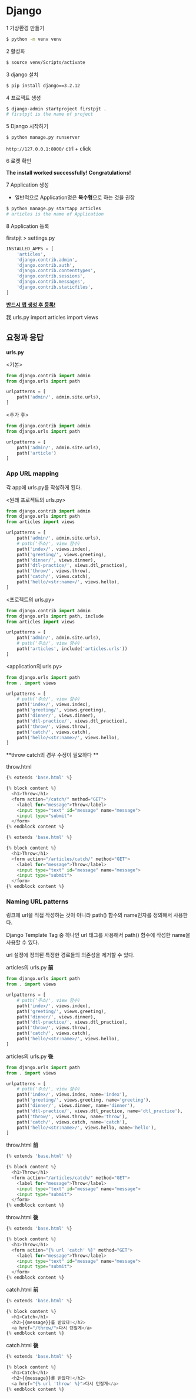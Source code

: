 # Django

1 가상환경 만들기

```bash
$ python -m venv venv
```



2 활성화

```bash
$ source venv/Scripts/activate
```



3 django 설치

```bash
$ pip install django==3.2.12
```



4 프로젝트 생성

```bash
$ django-admin startproject firstpjt .
# firstpjt is the name of project
```



5 Django 시작하기

```bash
$ python manage.py runserver
```

`http://127.0.0.1:8000/`  ctrl + click



6 로켓 확인

**The install worked successfully! Congratulations!**



7 Application 생성

* 일반적으로 Application명은 **복수형**으로 하는 것을 권장

```bash
$ python manage.py startapp articles
# articles is the name of Application
```



8 Application 등록

firstpjt > settings.py

```python
INSTALLED_APPS = [
    'articles',
    'django.contrib.admin',
    'django.contrib.auth',
    'django.contrib.contenttypes',
    'django.contrib.sessions',
    'django.contrib.messages',
    'django.contrib.staticfiles',
]
```

<u>**반드시 앱 생성 후 등록!**</u>

我 urls.py import articles import views



## 요청과 응답

**urls.py**

<기본>

```python
from django.contrib import admin
from django.urls import path

urlpatterns = [
    path('admin/', admin.site.urls),
]
```

<추가 후>

```python
from django.contrib import admin
from django.urls import path

urlpatterns = [
    path('admin/', admin.site.urls),
    path('article')
]
```



### App URL mapping

각 app에 urls.py를 작성하게 된다.

<원래 프로젝트의 urls.py>

```python
from django.contrib import admin
from django.urls import path
from articles import views

urlpatterns = [
    path('admin/', admin.site.urls),
    # path('주소/', view 함수)
    path('index/', views.index),
    path('greeting/', views.greeting),
    path('dinner/', views.dinner),
    path('dtl-practice/', views.dtl_practice),
    path('throw/', views.throw),
    path('catch/', views.catch),
    path('hello/<str:name>/', views.hello),
]
```

<프로젝트의 urls.py>

```python
from django.contrib import admin
from django.urls import path, include
from articles import views

urlpatterns = [
    path('admin/', admin.site.urls),
    # path('주소/', view 함수)
    path('articles', include('articles.urls'))
]
```

<application의 urls.py>

```python
from django.urls import path
from . import views

urlpatterns = [
    # path('주소/', view 함수)
    path('index/', views.index),
    path('greeting/', views.greeting),
    path('dinner/', views.dinner),
    path('dtl-practice/', views.dtl_practice),
    path('throw/', views.throw),
    path('catch/', views.catch),
    path('hello/<str:name>/', views.hello),
]
```

**throw catch의 경우 수정이 필요하다 **

throw.html

```python
{% extends 'base.html' %}

{% block content %}
  <h1>Throw</h1>
  <form action="/catch/" method="GET">
    <label for="message">Throw</label>
    <input type="text" id="message" name="message">
    <input type="submit">
  </form>
{% endblock content %}
```

```python
{% extends 'base.html' %}

{% block content %}
  <h1>Throw</h1>
  <form action="/articles/catch/" method="GET">
    <label for="message">Throw</label>
    <input type="text" id="message" name="message">
    <input type="submit">
  </form>
{% endblock content %}
```



### Naming URL patterns

링크에 url을 직접 작성하는 것이 아니라 path() 함수의 name인자를 정의해서 사용한다.

Django Template Tag 중 하나인 url 태그를 사용해서 path() 함수에 작성한 name을 사용할 수 있다.

url 설정에 정의된 특정한 경로들의 의존성을 제거할 수 있다.

articles의 urls.py **前**

```python
from django.urls import path
from . import views

urlpatterns = [
    # path('주소/', view 함수)
    path('index/', views.index),
    path('greeting/', views.greeting),
    path('dinner/', views.dinner),
    path('dtl-practice/', views.dtl_practice),
    path('throw/', views.throw),
    path('catch/', views.catch),
    path('hello/<str:name>/', views.hello),
]
```



articles의 urls.py **後**

```python
from django.urls import path
from . import views

urlpatterns = [
    # path('주소/', view 함수)
    path('index/', views.index, name='index'),
    path('greeting/', views.greeting, name='greeting'),
    path('dinner/', views.dinner, name='dinner'),
    path('dtl-practice/', views.dtl_practice, name='dtl_practice'),
    path('throw/', views.throw, name='throw'),
    path('catch/', views.catch, name='catch'),
    path('hello/<str:name>/', views.hello, name='hello'),
]
```



throw.html **前**

```python
{% extends 'base.html' %}

{% block content %}
  <h1>Throw</h1>
  <form action="/articles/catch/" method="GET">
    <label for="message">Throw</label>
    <input type="text" id="message" name="message">
    <input type="submit">
  </form>
{% endblock content %}
```

throw.html **後**

```python
{% extends 'base.html' %}

{% block content %}
  <h1>Throw</h1>
  <form action="{% url 'catch' %}" method="GET">
    <label for="message">Throw</label>
    <input type="text" id="message" name="message">
    <input type="submit">
  </form>
{% endblock content %}
```



catch.html **前**

```python
{% extends 'base.html' %}

{% block content %}
  <h1>Catch</h1>
  <h2>{{message}}를 받았다!</h2>
  <a href="/throw/">다시 던질게</a>
{% endblock content %}
```

catch.html **後**

```python
{% extends 'base.html' %}

{% block content %}
  <h1>Catch</h1>
  <h2>{{message}}를 받았다!</h2>
  <a href="{% url 'throw' %}">다시 던질게</a>
{% endblock content %}
```